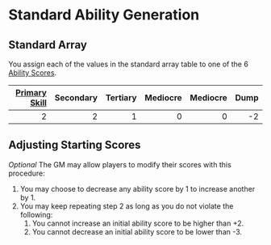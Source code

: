 # Standard Ability Generation

## Standard Array

You assign each of the values in the standard array table to one of the 6 [Ability Scores](../Player%20Characters/The%20Ability%20Scores/Ability%20Scores.md).

| [Primary Skill](../Player%20Characters/Backgrounds/Primary%20Skill.md) | Secondary | Tertiary | Mediocre | Mediocre | Dump |
| ---------------------------------------------------------------------: | --------: | -------: | -------: | -------: | ---: |
|                                                                      2 |         2 |        1 |        0 |        0 |   -2 |

## Adjusting Starting Scores

*Optional*
The GM may allow players to modify their scores with this procedure:

1. You may choose to decrease any ability score by 1 to increase another by 1.
2. You may keep repeating step 2 as long as you do not violate the following:
	1. You cannot increase an initial ability score to be higher than +2.
	2. You cannot decrease an initial ability score to be lower than -3.
